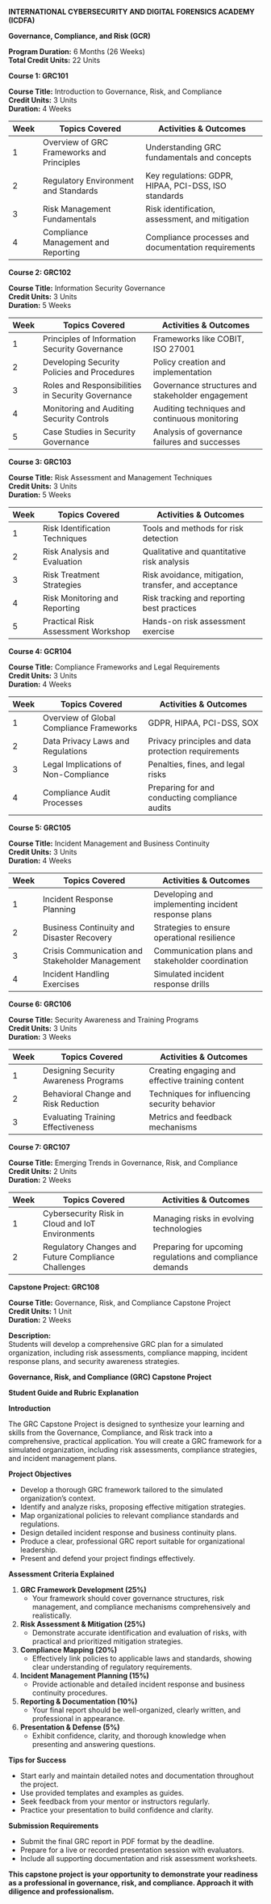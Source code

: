 **INTERNATIONAL CYBERSECURITY AND DIGITAL FORENSICS ACADEMY (ICDFA)**

**Governance, Compliance, and Risk (GCR)**

**Program Duration:** 6 Months (26 Weeks)  
**Total Credit Units:** 22 Units

**Course 1: GRC101**

**Course Title:** Introduction to Governance, Risk, and Compliance  
**Credit Units:** 3 Units  
**Duration:** 4 Weeks

| **Week** | **Topics Covered** | **Activities & Outcomes** |
| --- | --- | --- |
| 1   | Overview of GRC Frameworks and Principles | Understanding GRC fundamentals and concepts |
| 2   | Regulatory Environment and Standards | Key regulations: GDPR, HIPAA, PCI-DSS, ISO standards |
| 3   | Risk Management Fundamentals | Risk identification, assessment, and mitigation |
| 4   | Compliance Management and Reporting | Compliance processes and documentation requirements |

**Course 2: GRC102**

**Course Title:** Information Security Governance  
**Credit Units:** 3 Units  
**Duration:** 5 Weeks

| **Week** | **Topics Covered** | **Activities & Outcomes** |
| --- | --- | --- |
| 1   | Principles of Information Security Governance | Frameworks like COBIT, ISO 27001 |
| 2   | Developing Security Policies and Procedures | Policy creation and implementation |
| 3   | Roles and Responsibilities in Security Governance | Governance structures and stakeholder engagement |
| 4   | Monitoring and Auditing Security Controls | Auditing techniques and continuous monitoring |
| 5   | Case Studies in Security Governance | Analysis of governance failures and successes |

**Course 3: GRC103**

**Course Title:** Risk Assessment and Management Techniques  
**Credit Units:** 3 Units  
**Duration:** 5 Weeks

| **Week** | **Topics Covered** | **Activities & Outcomes** |
| --- | --- | --- |
| 1   | Risk Identification Techniques | Tools and methods for risk detection |
| 2   | Risk Analysis and Evaluation | Qualitative and quantitative risk analysis |
| 3   | Risk Treatment Strategies | Risk avoidance, mitigation, transfer, and acceptance |
| 4   | Risk Monitoring and Reporting | Risk tracking and reporting best practices |
| 5   | Practical Risk Assessment Workshop | Hands-on risk assessment exercise |

**Course 4: GCR104**

**Course Title:** Compliance Frameworks and Legal Requirements  
**Credit Units:** 3 Units  
**Duration:** 4 Weeks

| **Week** | **Topics Covered** | **Activities & Outcomes** |
| --- | --- | --- |
| 1   | Overview of Global Compliance Frameworks | GDPR, HIPAA, PCI-DSS, SOX |
| 2   | Data Privacy Laws and Regulations | Privacy principles and data protection requirements |
| 3   | Legal Implications of Non-Compliance | Penalties, fines, and legal risks |
| 4   | Compliance Audit Processes | Preparing for and conducting compliance audits |

**Course 5: GRC105**

**Course Title:** Incident Management and Business Continuity  
**Credit Units:** 3 Units  
**Duration:** 4 Weeks

| **Week** | **Topics Covered** | **Activities & Outcomes** |
| --- | --- | --- |
| 1   | Incident Response Planning | Developing and implementing incident response plans |
| 2   | Business Continuity and Disaster Recovery | Strategies to ensure operational resilience |
| 3   | Crisis Communication and Stakeholder Management | Communication plans and stakeholder coordination |
| 4   | Incident Handling Exercises | Simulated incident response drills |

**Course 6: GRC106**

**Course Title:** Security Awareness and Training Programs  
**Credit Units:** 3 Units  
**Duration:** 3 Weeks

| **Week** | **Topics Covered** | **Activities & Outcomes** |
| --- | --- | --- |
| 1   | Designing Security Awareness Programs | Creating engaging and effective training content |
| 2   | Behavioral Change and Risk Reduction | Techniques for influencing security behavior |
| 3   | Evaluating Training Effectiveness | Metrics and feedback mechanisms |

**Course 7: GRC107**

**Course Title:** Emerging Trends in Governance, Risk, and Compliance  
**Credit Units:** 2 Units  
**Duration:** 2 Weeks

| **Week** | **Topics Covered** | **Activities & Outcomes** |
| --- | --- | --- |
| 1   | Cybersecurity Risk in Cloud and IoT Environments | Managing risks in evolving technologies |
| 2   | Regulatory Changes and Future Compliance Challenges | Preparing for upcoming regulations and compliance demands |

**Capstone Project: GRC108**

**Course Title:** Governance, Risk, and Compliance Capstone Project  
**Credit Units:** 1 Unit  
**Duration:** 2 Weeks

**Description:**  
Students will develop a comprehensive GRC plan for a simulated organization, including risk assessments, compliance mapping, incident response plans, and security awareness strategies.

**Governance, Risk, and Compliance (GRC) Capstone Project**

**Student Guide and Rubric Explanation**

**Introduction**

The GRC Capstone Project is designed to synthesize your learning and skills from the Governance, Compliance, and Risk track into a comprehensive, practical application. You will create a GRC framework for a simulated organization, including risk assessments, compliance strategies, and incident management plans.

**Project Objectives**

- Develop a thorough GRC framework tailored to the simulated organization’s context.
- Identify and analyze risks, proposing effective mitigation strategies.
- Map organizational policies to relevant compliance standards and regulations.
- Design detailed incident response and business continuity plans.
- Produce a clear, professional GRC report suitable for organizational leadership.
- Present and defend your project findings effectively.

**Assessment Criteria Explained**

1. **GRC Framework Development (25%)**
    - Your framework should cover governance structures, risk management, and compliance mechanisms comprehensively and realistically.
2. **Risk Assessment & Mitigation (25%)**
    - Demonstrate accurate identification and evaluation of risks, with practical and prioritized mitigation strategies.
3. **Compliance Mapping (20%)**
    - Effectively link policies to applicable laws and standards, showing clear understanding of regulatory requirements.
4. **Incident Management Planning (15%)**
    - Provide actionable and detailed incident response and business continuity procedures.
5. **Reporting & Documentation (10%)**
    - Your final report should be well-organized, clearly written, and professional in appearance.
6. **Presentation & Defense (5%)**
    - Exhibit confidence, clarity, and thorough knowledge when presenting and answering questions.

**Tips for Success**

- Start early and maintain detailed notes and documentation throughout the project.
- Use provided templates and examples as guides.
- Seek feedback from your mentor or instructors regularly.
- Practice your presentation to build confidence and clarity.

**Submission Requirements**

- Submit the final GRC report in PDF format by the deadline.
- Prepare for a live or recorded presentation session with evaluators.
- Include all supporting documentation and risk assessment worksheets.

**This capstone project is your opportunity to demonstrate your readiness as a professional in governance, risk, and compliance. Approach it with diligence and professionalism.**
